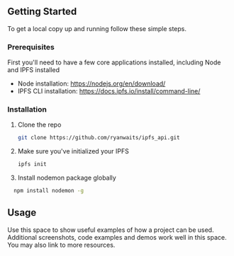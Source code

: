 <!-- GETTING STARTED -->
## Getting Started

To get a local copy up and running follow these simple steps.

### Prerequisites

First you'll need to have a few core applications installed, including Node and IPFS installed
* Node installation: https://nodejs.org/en/download/
* IPFS CLI installation: https://docs.ipfs.io/install/command-line/

### Installation

1. Clone the repo
   ```sh
   git clone https://github.com/ryanwaits/ipfs_api.git
   ```
2. Make sure you've initialized your IPFS
   ```sh
   ipfs init
   ```
3. Install nodemon package globally
```sh
  npm install nodemon -g
```

<!-- USAGE EXAMPLES -->
## Usage

Use this space to show useful examples of how a project can be used. Additional screenshots, code examples and demos work well in this space. You may also link to more resources.


